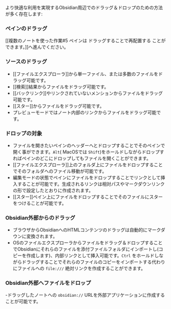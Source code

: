 より快適な利用を実現するObsidian周辺でのドラッグ＆ドロップのための方法が多く存在します:

### ペインのドラッグ

[[複数のノートを使った作業#5 ペインは ドラッグすることで再配置する ことができます。]]へ進んでください。

### ソースのドラッグ

- [[ファイルエクスプローラ]]から単一ファイル、または多数のファイルをドラッグ可能です。
- [[検索]]結果からファイルをドラッグ可能です。
- [[バックリンク]]やリンクされていないメンションからファイルをドラッグ可能です。
- [[スター]]からファイルをドラッグ可能です。
- プレビューモードではノート内部のリンクからファイルをドラッグ可能です。

### ドロップの対象

- ファイルを開きたいペインのヘッダーへとドロップすることでそのペインで開く事ができます。`Alt`( MacOSでは `Shift`)をホールドしながらドロップすればペインのどこにドロップしてもファイルを開くことができます。
- [[ファイルエクスプローラ]]上のフォルダ上にファイルをドロップすることでそのフォルダへのファイル移動が可能です。
- 編集モードの状態でペインにファイルをドロップすることでリンクとして挿入することが可能です。生成されるリンクは相対パスやマークダウンリンクの形で設定したとおりに作成されます。
- [[スター]]ペイン上にファイルをドロップすることでそのファイルにスターをつけることが可能です。

### Obsidian外部からのドラッグ

- ブラウザからObsidianへのHTMLコンテンツのドラッグは自動的にマークダウンに変換されます。
- OSのファイルエクスプローラからファイルをドラッグ＆ドロップすることでObsidianにそれらのファイルを添付ファイルフォルダにインポートし(コピーを作成します)、内部リンクとして挿入可能です。`Ctrl` をホールドしながらドラッグすることでそれらのファイルのコピーをインポートする代わりにファイルへの `file:///` 絶対リンクを作成することができます。

### Obsidian外部へファイルをドロップ

-ドラッグしたノートへの `obsidian://` URLを外部アプリケーションに作成することが可能です。
